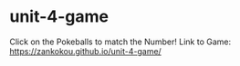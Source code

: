 # unit-4-game
Click on the Pokeballs to match the Number!
Link to Game:
https://zankokou.github.io/unit-4-game/